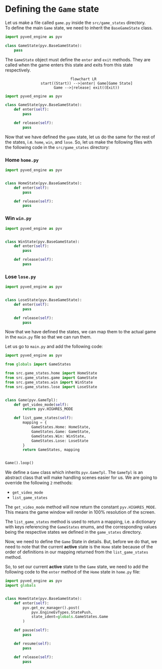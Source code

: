 # Defining the `Game` state

Let us make a file called `game.py` inside the `src/game_states` directory. <br>
To define the main `Game` state, we need to inherit the
`BaseGameState` class.

```python
import pyved_engine as pyv

class GameState(pyv.BaseGameState):
    pass
```

The `GameState` object must define the `enter` and `exit` methods.
They are called when the game enters this state and exits
from this state respectively.

<div align="center">

```mermaid
 flowchart LR
    start((Start)) -->|enter| Game[Game State]
    Game -->|release| exit((Exit))
```

</div>

```python
import pyved_engine as pyv

class GameState(pyv.BaseGameState):
    def enter(self):
        pass

    def release(self):
        pass

```

Now that we have defined the `game` state, let us do the same
for the rest of the states, i.e. `home`, `win`, and `lose`.
So, let us make the following files with the following code
in the `src/game_states` directory:

### Home `home.py`
```python
import pyved_engine as pyv


class HomeState(pyv.BaseGameState):
    def enter(self):
        pass

    def release(self):
        pass

```

### Win `win.py`
```python
import pyved_engine as pyv


class WinState(pyv.BaseGameState):
    def enter(self):
        pass

    def release(self):
        pass

```

### Lose `lose.py`
```python
import pyved_engine as pyv


class LoseState(pyv.BaseGameState):
    def enter(self):
        pass

    def release(self):
        pass

```

Now that we have defined the states, we can map them
to the actual game in the `main.py` file so that we can run them.

Let us go to `main.py` and add the following code:

```python
import pyved_engine as pyv

from globals import GameStates

from src.game_states.home import HomeState
from src.game_states.game import GameState
from src.game_states.win import WinState
from src.game_states.lose import LoseState


class Game(pyv.GameTpl):
    def get_video_mode(self):
        return pyv.HIGHRES_MODE

    def list_game_states(self):
        mapping = {
            GameStates.Home: HomeState,
            GameStates.Game: GameState,
            GameStates.Win: WinState,
            GameStates.Lose: LoseState
        }
        return GameStates, mapping


Game().loop()
```

We define a `Game` class which inherits `pyv.GameTpl`. 
The `GameTpl` is an abstract class that will make handling scenes
easier for us. We are going to override the following `2` methods:
- `get_video_mode`
- `list_game_states`

The `get_video_mode` method will now return the constant
`pyv.HIGHRES_MODE`. This means the game window will render in
100% resolution of the screen.

The `list_game_states` method is used to return a mapping, i.e.
a dictionary with keys referencing the `GameStates` enums, and 
the corresponding values being the respective states we defined
in the `game_states` directory.

Now, we need to define the `Game` State in details. But, before
we do that, we need to note that the current **active** state is
the `Home` state because of the order of definitions in our mapping
returned from the `list_game_states` method.

So, to set our current **active** state to the `Game` state,
we need to add the following code to the `enter` method of the
`Home` state in `home.py` file:

```python
import pyved_engine as pyv
import globals


class HomeState(pyv.BaseGameState):
    def enter(self):
        pyv.get_ev_manager().post(
            pyv.EngineEvTypes.StatePush, 
            state_ident=globals.GameStates.Game
        )

    def pause(self):
        pass

    def resume(self):
        pass

    def release(self):
        pass

```